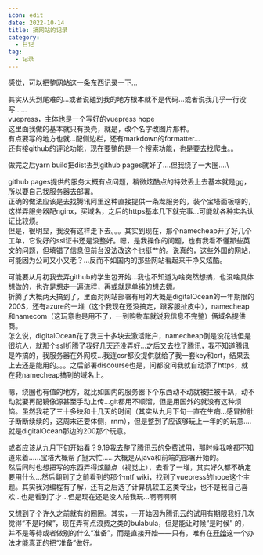 ```yaml
---
icon: edit
date: 2022-10-14
title: 搞网站的记录
category:
  - 日记
tag:
  - 记录
---
```



感觉，可以把整网站这一条东西记录一下...

其实从头到尾难的...或者说磕到我的地方根本就不是代码...或者说我几乎一行没写......\
vuepress，主体也是一个写好的vuepress hope\
这里面我做的基本就只有换壳，就是，改个名字改图片那种。\
有点要写的地方也就...配侧边栏，还有markdown的formatter...\
还有接github的评论功能，现在要整的是一个搜索功能，也是要去找爬虫。。

做完之后yarn build把dist丢到github pages就好了....但我绕了一大圈....\

github pages提供的服务大概有点问题，稍微炫酷点的特效丢上去基本就是gg，所以要自己找服务器去部署。\
正确的做法应该是去找腾讯阿里这种直接提供一条龙服务的，装个宝塔面板啥的，这样弄服务器配nginx，买域名，之后的https基本几下就完事...可能就各种实名认证比较烦。\
但是，很明显，我没有这样走下去。。。其实到现在，那个namecheap开了好几个工单，它说好的ssl证书还是没整好。嗯，是我操作的问题，也有我看不懂那些英文的问题，但填错了信息但前台没法改这个也挺艹的。说真的，这些外国的网站，可能因为公司又小又老？...反而不如国内的那些网站看起来干净又炫酷。

可能要从月初我去弄github的学生包开始...我也不知道为啥突然想搞，也没啥具体想做的，也许是想走一遍流程，再或就是单纯的想去嫖。\
折腾了大概两天搞到了，里面对网站部署有用的大概是digitalOcean的一年期限的200$，还有azure的一堆（这个我现在还没搞定，跟客服扯皮中），namecheap和namecom（这玩意也是用不了，一到购物车就说我信息不完整）俩域名提供商。\
怎么说，digitalOcean花了我三十多块去激活账户，namecheap倒是没花钱但是很坑人，就那个ssl折腾了我好几天还没弄好...之后又去找了腾讯，我不知道腾讯是咋搞的，我服务器在外网哎...我连csr都没提供就给了我一套key和crt，结果丢上去还是能用的。。。之后部署discourse也是，问都没问我就自动添了https，就在我namecheap搞到的域名上。

嗯，绕圈也有值的地方，就比如国内的服务器下个东西动不动就被拦被干趴，动不动就要再配镜像源甚至手动上传...git都用不顺溜，但是用国外的就没有这种烦恼。虽然我花了三十多块和十几天的时间（其实从九月下旬一直在生病...感冒拉肚子断断续续的，这周末还要体侧，rnm），但是整到了应该够玩上一年的的玩意....就是digitalOcean那边的200那个玩意。

或者应该从九月下旬开始看？9.19我去整了腾讯云的免费试用，那时候我啥都不知道来着......宝塔大概帮了挺大忙......大概是从java和前端的部署开始的。\
然后同时也想把写的东西弄得炫酷点（视觉上），去看了一堆，其实好久都不确定要用什么...然后翻到了之前看到的那个mtf wiki，找到了vuepress的hope这个主题。其实我对编程有了解，还有之后选了计算机软工这类专业，也不是我自己喜欢...也是看到了才...但是现在还是没人陪我玩...啊啊啊啊

又想到了个许久之前就有的圈圈。其实，一开始因为腾讯云的试用有期限我好几次觉得“不是时候”，现在弄有点浪费之类的bulabula，但是能让时候“是时候” 的，并不是等待或者做别的什么“准备”，而是直接开始——只有，唯有在[开始](https://flower-dance.life/posts/learn-dialectic/Anfang/anfang.html)这一个办法才能真正的把“准备”做好。
